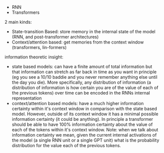 - RNN
- Transformers

2 main kinds:
- State-transition Based: store memory in the internal state of the model (RNN, and post-transformer architectures)
- Context/attention based: get memories from the context window (transformers, lin-formers)

information theoretic insight:
- state based models: can have a finite amount of total information but that information can stretch as far back in time as you want in principle (eg you see a 10/10 baddie and you never remember anything else until the day you die). More specifically, any distribution of information (a distribution of information is how certain you are of the value of each of the previous tokens) over time can be encoded in the RNNs internal representation
- context/attention based models: have a much higher information certainty within it's context window in comparison with the state based model. However, outside of its context window it has a minimal possible information certainty (it could be anything). In principle a transformer should be able to have 100% information certainty about the value of each of the tokens within it's context window.
Note: when we talk about information certainty we mean, given the current internal activations of the model (a single RNN unit or a single GPT unit) what is the probability distribution for the value each of the previous tokens.